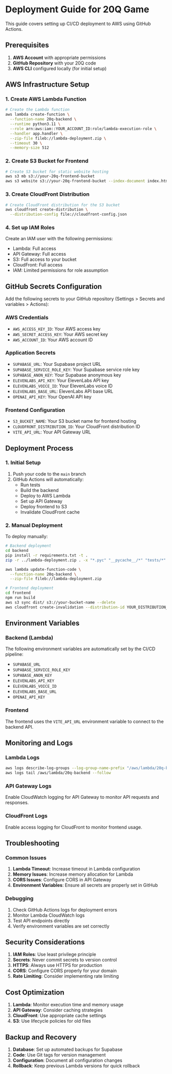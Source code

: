 # Deployment Guide for 20Q Game

This guide covers setting up CI/CD deployment to AWS using GitHub Actions.

## Prerequisites

1. **AWS Account** with appropriate permissions
2. **GitHub Repository** with your 20Q code
3. **AWS CLI** configured locally (for initial setup)

## AWS Infrastructure Setup

### 1. Create AWS Lambda Function

```bash
# Create the Lambda function
aws lambda create-function \
  --function-name 20q-backend \
  --runtime python3.11 \
  --role arn:aws:iam::YOUR_ACCOUNT_ID:role/lambda-execution-role \
  --handler app.handler \
  --zip-file fileb://lambda-deployment.zip \
  --timeout 30 \
  --memory-size 512
```

### 2. Create S3 Bucket for Frontend

```bash
# Create S3 bucket for static website hosting
aws s3 mb s3://your-20q-frontend-bucket
aws s3 website s3://your-20q-frontend-bucket --index-document index.html --error-document index.html
```

### 3. Create CloudFront Distribution

```bash
# Create CloudFront distribution for the S3 bucket
aws cloudfront create-distribution \
  --distribution-config file://cloudfront-config.json
```

### 4. Set up IAM Roles

Create an IAM user with the following permissions:
- Lambda: Full access
- API Gateway: Full access
- S3: Full access to your bucket
- CloudFront: Full access
- IAM: Limited permissions for role assumption

## GitHub Secrets Configuration

Add the following secrets to your GitHub repository (Settings > Secrets and variables > Actions):

### AWS Credentials
- `AWS_ACCESS_KEY_ID`: Your AWS access key
- `AWS_SECRET_ACCESS_KEY`: Your AWS secret key
- `AWS_ACCOUNT_ID`: Your AWS account ID

### Application Secrets
- `SUPABASE_URL`: Your Supabase project URL
- `SUPABASE_SERVICE_ROLE_KEY`: Your Supabase service role key
- `SUPABASE_ANON_KEY`: Your Supabase anonymous key
- `ELEVENLABS_API_KEY`: Your ElevenLabs API key
- `ELEVENLABS_VOICE_ID`: Your ElevenLabs voice ID
- `ELEVENLABS_BASE_URL`: ElevenLabs API base URL
- `OPENAI_API_KEY`: Your OpenAI API key

### Frontend Configuration
- `S3_BUCKET_NAME`: Your S3 bucket name for frontend hosting
- `CLOUDFRONT_DISTRIBUTION_ID`: Your CloudFront distribution ID
- `VITE_API_URL`: Your API Gateway URL

## Deployment Process

### 1. Initial Setup

1. Push your code to the `main` branch
2. GitHub Actions will automatically:
   - Run tests
   - Build the backend
   - Deploy to AWS Lambda
   - Set up API Gateway
   - Deploy frontend to S3
   - Invalidate CloudFront cache

### 2. Manual Deployment

To deploy manually:

```bash
# Backend deployment
cd backend
pip install -r requirements.txt -t .
zip -r ../lambda-deployment.zip . -x "*.pyc" "__pycache__/*" "tests/*" "*.md"

aws lambda update-function-code \
  --function-name 20q-backend \
  --zip-file fileb://lambda-deployment.zip

# Frontend deployment
cd frontend
npm run build
aws s3 sync dist/ s3://your-bucket-name --delete
aws cloudfront create-invalidation --distribution-id YOUR_DISTRIBUTION_ID --paths "/*"
```

## Environment Variables

### Backend (Lambda)
The following environment variables are automatically set by the CI/CD pipeline:

- `SUPABASE_URL`
- `SUPABASE_SERVICE_ROLE_KEY`
- `SUPABASE_ANON_KEY`
- `ELEVENLABS_API_KEY`
- `ELEVENLABS_VOICE_ID`
- `ELEVENLABS_BASE_URL`
- `OPENAI_API_KEY`

### Frontend
The frontend uses the `VITE_API_URL` environment variable to connect to the backend API.

## Monitoring and Logs

### Lambda Logs
```bash
aws logs describe-log-groups --log-group-name-prefix "/aws/lambda/20q-backend"
aws logs tail /aws/lambda/20q-backend --follow
```

### API Gateway Logs
Enable CloudWatch logging for API Gateway to monitor API requests and responses.

### CloudFront Logs
Enable access logging for CloudFront to monitor frontend usage.

## Troubleshooting

### Common Issues

1. **Lambda Timeout**: Increase timeout in Lambda configuration
2. **Memory Issues**: Increase memory allocation for Lambda
3. **CORS Issues**: Configure CORS in API Gateway
4. **Environment Variables**: Ensure all secrets are properly set in GitHub

### Debugging

1. Check GitHub Actions logs for deployment errors
2. Monitor Lambda CloudWatch logs
3. Test API endpoints directly
4. Verify environment variables are set correctly

## Security Considerations

1. **IAM Roles**: Use least privilege principle
2. **Secrets**: Never commit secrets to version control
3. **HTTPS**: Always use HTTPS for production
4. **CORS**: Configure CORS properly for your domain
5. **Rate Limiting**: Consider implementing rate limiting

## Cost Optimization

1. **Lambda**: Monitor execution time and memory usage
2. **API Gateway**: Consider caching strategies
3. **CloudFront**: Use appropriate cache settings
4. **S3**: Use lifecycle policies for old files

## Backup and Recovery

1. **Database**: Set up automated backups for Supabase
2. **Code**: Use Git tags for version management
3. **Configuration**: Document all configuration changes
4. **Rollback**: Keep previous Lambda versions for quick rollback 